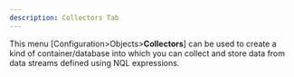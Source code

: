 ```yaml
---
description: Collectors Tab
---
```


This menu [Configuration>Objects>**Collectors**] can be used to create a kind of container/database into which you can collect and store data from data streams defined using NQL expressions.

